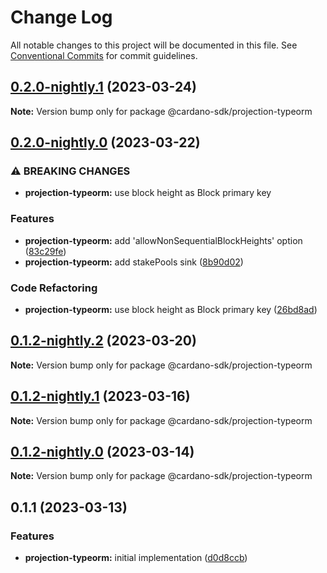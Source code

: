 # Change Log

All notable changes to this project will be documented in this file.
See [Conventional Commits](https://conventionalcommits.org) for commit guidelines.

## [0.2.0-nightly.1](https://github.com/input-output-hk/cardano-js-sdk/compare/@cardano-sdk/projection-typeorm@0.2.0-nightly.0...@cardano-sdk/projection-typeorm@0.2.0-nightly.1) (2023-03-24)

**Note:** Version bump only for package @cardano-sdk/projection-typeorm

## [0.2.0-nightly.0](https://github.com/input-output-hk/cardano-js-sdk/compare/@cardano-sdk/projection-typeorm@0.1.2-nightly.2...@cardano-sdk/projection-typeorm@0.2.0-nightly.0) (2023-03-22)

### ⚠ BREAKING CHANGES

- **projection-typeorm:** use block height as Block primary key

### Features

- **projection-typeorm:** add 'allowNonSequentialBlockHeights' option ([83c29fe](https://github.com/input-output-hk/cardano-js-sdk/commit/83c29fe465cdd5629e650267b0b45a0d8bfb208e))
- **projection-typeorm:** add stakePools sink ([8b90d02](https://github.com/input-output-hk/cardano-js-sdk/commit/8b90d02cd1138c46c5bff29229c7f803fec5f730))

### Code Refactoring

- **projection-typeorm:** use block height as Block primary key ([26bd8ad](https://github.com/input-output-hk/cardano-js-sdk/commit/26bd8add501f282316abfa46012858de4dcb7867))

## [0.1.2-nightly.2](https://github.com/input-output-hk/cardano-js-sdk/compare/@cardano-sdk/projection-typeorm@0.1.2-nightly.1...@cardano-sdk/projection-typeorm@0.1.2-nightly.2) (2023-03-20)

**Note:** Version bump only for package @cardano-sdk/projection-typeorm

## [0.1.2-nightly.1](https://github.com/input-output-hk/cardano-js-sdk/compare/@cardano-sdk/projection-typeorm@0.1.2-nightly.0...@cardano-sdk/projection-typeorm@0.1.2-nightly.1) (2023-03-16)

**Note:** Version bump only for package @cardano-sdk/projection-typeorm

## [0.1.2-nightly.0](https://github.com/input-output-hk/cardano-js-sdk/compare/@cardano-sdk/projection-typeorm@0.1.1...@cardano-sdk/projection-typeorm@0.1.2-nightly.0) (2023-03-14)

**Note:** Version bump only for package @cardano-sdk/projection-typeorm

## 0.1.1 (2023-03-13)

### Features

- **projection-typeorm:** initial implementation ([d0d8ccb](https://github.com/input-output-hk/cardano-js-sdk/commit/d0d8ccbfac6e5732497cd1719c005a4cc241f30c))
